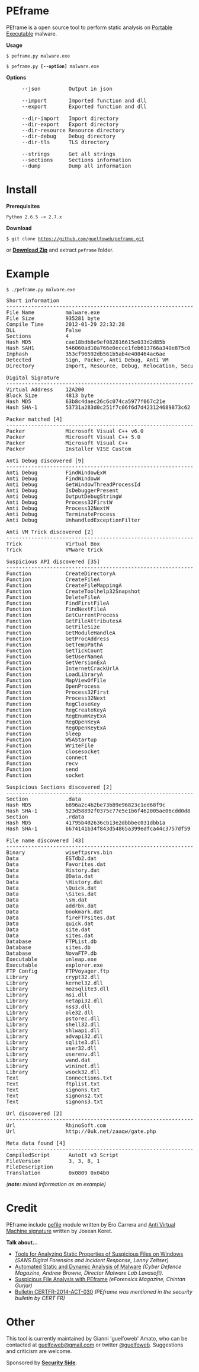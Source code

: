 PEframe
=======

PEframe is a open source tool to perform static analysis on <a href="http://en.wikipedia.org/wiki/Portable_Executable">Portable Executable</a> malware.

**Usage**

<code>$ peframe.py malware.exe</code>

<code>$ peframe.py **[--option]** malware.exe</code>

**Options**

<pre>
     --json         Output in json
	
     --import       Imported function and dll
     --export       Exported function and dll

     --dir-import   Import directory
     --dir-export   Export directory
     --dir-resource Resource directory
     --dir-debug    Debug directory
     --dir-tls      TLS directory

     --strings      Get all strings
     --sections     Sections information
     --dump         Dump all information
</pre>

Install
=======
**Prerequisites**

<code>Python 2.6.5 -> 2.7.x</code>

**Download**

<code>$ git clone https://github.com/guelfoweb/peframe.git</code>

or <b><a href="https://github.com/guelfoweb/peframe/archive/master.zip" alt="peframe-master.zip" title="peframe-master.zip">Download Zip</a></b> and extract <code>peframe</code> folder.

Example
=======

<code>$ ./peframe.py malware.exe</code>

<pre>
Short information
------------------------------------------------------------
File Name          malware.exe
File Size          935281 byte
Compile Time       2012-01-29 22:32:28
DLL                False
Sections           4
Hash MD5           cae18bdb8e9ef082816615e033d2d85b
Hash SAH1          546060ad10a766e0ecce1feb613766a340e875c0
Imphash            353cf96592db561b5ab4e408464ac6ae
Detected           Sign, Packer, Anti Debug, Anti VM
Directory          Import, Resource, Debug, Relocation, Security

Digital Signature
------------------------------------------------------------
Virtual Address    12A200
Block Size         4813 byte
Hash MD5           63b8c4daec26c6c074ca5977f067c21e
Hash SHA-1         53731a283d0c251f7c06f6d7d423124689873c62

Packer matched [4]
------------------------------------------------------------
Packer             Microsoft Visual C++ v6.0
Packer             Microsoft Visual C++ 5.0
Packer             Microsoft Visual C++
Packer             Installer VISE Custom

Anti Debug discovered [9]
------------------------------------------------------------
Anti Debug         FindWindowExW
Anti Debug         FindWindowW
Anti Debug         GetWindowThreadProcessId
Anti Debug         IsDebuggerPresent
Anti Debug         OutputDebugStringW
Anti Debug         Process32FirstW
Anti Debug         Process32NextW
Anti Debug         TerminateProcess
Anti Debug         UnhandledExceptionFilter

Anti VM Trick discovered [2]
------------------------------------------------------------
Trick              Virtual Box
Trick              VMware trick

Suspicious API discovered [35]
------------------------------------------------------------
Function           CreateDirectoryA
Function           CreateFileA
Function           CreateFileMappingA
Function           CreateToolhelp32Snapshot
Function           DeleteFileA
Function           FindFirstFileA
Function           FindNextFileA
Function           GetCurrentProcess
Function           GetFileAttributesA
Function           GetFileSize
Function           GetModuleHandleA
Function           GetProcAddress
Function           GetTempPathA
Function           GetTickCount
Function           GetUserNameA
Function           GetVersionExA
Function           InternetCrackUrlA
Function           LoadLibraryA
Function           MapViewOfFile
Function           OpenProcess
Function           Process32First
Function           Process32Next
Function           RegCloseKey
Function           RegCreateKeyA
Function           RegEnumKeyExA
Function           RegOpenKeyA
Function           RegOpenKeyExA
Function           Sleep
Function           WSAStartup
Function           WriteFile
Function           closesocket
Function           connect
Function           recv
Function           send
Function           socket

Suspicious Sections discovered [2]
------------------------------------------------------------
Section            .data
Hash MD5           b896a2c4b2be73b89e96823c1ed68f9c
Hash SHA-1         523d58892f0375c77e5e1b6f462005ae06cdd0d8
Section            .rdata
Hash MD5           41795b402636cb13e2dbbbec031dbb1a
Hash SHA-1         b674141b34f843d54865a399edfca44c3757df59

File name discovered [43]
------------------------------------------------------------
Binary             wiseftpsrvs.bin
Data               ESTdb2.dat
Data               Favorites.dat
Data               History.dat
Data               QData.dat
Data               \History.dat
Data               \Quick.dat
Data               \Sites.dat
Data               \sm.dat
Data               addrbk.dat
Data               bookmark.dat
Data               fireFTPsites.dat
Data               quick.dat
Data               site.dat
Data               sites.dat
Database           FTPList.db
Database           sites.db
Database           NovaFTP.db
Executable         unleap.exe
Executable         explorer.exe
FTP Config         FTPVoyager.ftp
Library            crypt32.dll
Library            kernel32.dll
Library            mozsqlite3.dll
Library            msi.dll
Library            netapi32.dll
Library            nss3.dll
Library            ole32.dll
Library            pstorec.dll
Library            shell32.dll
Library            shlwapi.dll
Library            advapi32.dll
Library            sqlite3.dll
Library            user32.dll
Library            userenv.dll
Library            wand.dat
Library            wininet.dll
Library            wsock32.dll
Text               Connections.txt
Text               ftplist.txt
Text               signons.txt
Text               signons2.txt
Text               signons3.txt

Url discovered [2]
------------------------------------------------------------
Url                RhinoSoft.com
Url                http://0uk.net/zaaqw/gate.php

Meta data found [4]
------------------------------------------------------------
CompiledScript      AutoIt v3 Script
FileVersion         3, 3, 8, 1
FileDescription     
Translation         0x0809 0x04b0
</pre>
<i>(**note:** mixed information as an example)</i>

Credit
======

PEframe include <a href="https://code.google.com/p/pefile/">pefile</a> module written by Ero Carrera and <a href="http://code.google.com/p/pyew/source/browse/plugins/vmdetect.py">Anti Virtual Machine signature</a> written by Joxean Koret.

**Talk about...**

<ul>
<li><a href="http://digital-forensics.sans.org/blog/2014/03/04/tools-for-analyzing-static-properties-of-suspicious-files-on-windows">Tools for Analyzing Static Properties of Suspicious Files on Windows</a> <i>(SANS Digital Forensics and Incident Response, Lenny Zeltser).</i></li>
<li><a href="http://www.cyberdefensemagazine.com/newsletters/august-2013/index.html#p=26">Automated Static and Dynamic Analysis of Malware</a> <i>(Cyber Defence Magazine, Andrew Browne, Director Malware Lab Lavasoft).</i></li>
<li><a href="https://eforensicsmag.com/malware-analysis-2/">Suspicious File Analysis with PEframe</a> <i>(eForensics Magazine, Chintan Gurjar)</i></li>
<li><a href="http://cert.ssi.gouv.fr/site/CERTFR-2014-ACT-030/index.html">Bulletin CERTFR-2014-ACT-030</a> <i>(PEframe was mentioned in the security bulletin by CERT FR)</i></li>
</ul>

Other
=====

This tool is currently maintained by Gianni 'guelfoweb' Amato, who can be contacted at guelfoweb@gmail.com or twitter <a href="http://twitter.com/guelfoweb">@guelfoweb</a>. Suggestions and criticism are welcome.

Sponsored by **<a href="http://www.securityside.it/">Security Side</a>**.
